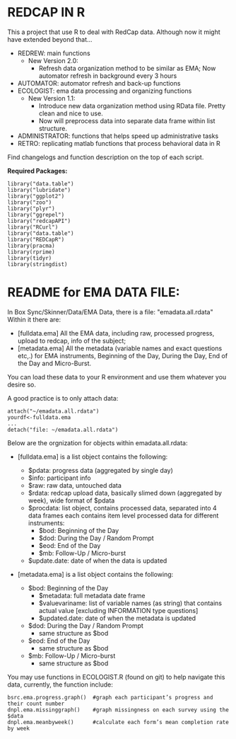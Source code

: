 # REDCAP IN R
This a project that use R to deal with RedCap data. Although now it might have extended beyond that...
- REDREW: main functions
	- New Version 2.0: 
		- Refresh data organization method to be similar as EMA; Now automator refresh in background every 3 hours
- AUTOMATOR: automator refresh and back-up functions
- ECOLOGIST: ema data processing and organizing functions 
	- New Version 1.1: 
		- Introduce new data organization method using RData file. Pretty clean and nice to use.
		- Now will preprocess data into separate data frame within list structure.
- ADMINISTRATOR: functions that helps speed up administrative tasks
- RETRO: replicating matlab functions that process behavioral data in R

Find changelogs and function description on the top of each script.

**Required Packages:**
```
library("data.table")
library("lubridate")
library("ggplot2")
library("zoo")
library("plyr")
library("ggrepel")
library("redcapAPI")
library("RCurl")
library("data.table")
library("REDCapR")
library(pracma)
library(rprime)
library(tidyr)
library(stringdist)
```
# README for EMA DATA FILE: 
In Box Sync/Skinner/Data/EMA Data, there is a file: "emadata.all.rdata"
Within it there are: 
- [fulldata.ema] All the EMA data, including raw, processed progress, upload to redcap, info of the subject;
- [metadata.ema] All the metadata (variable names and exact questions etc,.) for EMA instruments, Beginning of the Day, During the Day, End of the Day and Micro-Burst.

You can load these data to your R environment and use them whatever you desire so. 

A good practice is to only attach data:
```
attach("~/emadata.all.rdata")
yourdf<-fulldata.ema
...
detach("file: ~/emadata.all.rdata")
```

Below are the orgnization for objects within emadata.all.rdata:

- [fulldata.ema] is a list object contains the following: 
	- $pdata: progress data (aggregated by single day)
	- $info: participant info
	- $raw: raw data, untouched data
	- $rdata: redcap upload data, basically slimed down (aggregated by week), wide format of $pdata
	- $procdata: list object, contains processed data, separated into 4 data frames each contains item level processed data for different instruments: 
		- $bod: Beginning of the Day
		- $dod: During the Day / Random Prompt
		- $eod: End of the Day
		- $mb: Follow-Up / Micro-burst
	- $update.date: date of when the data is updated

- [metadata.ema] is a list object contains the following:
	- $bod: Beginning of the Day
		- $metadata: full metadata date frame
		- $valuevariname: list of variable names (as string) that contains actual value [excluding INFORMATION type questions]
		- $updated.date: date of when the metadata is updated
	- $dod: During the Day / Random Prompt
		- same structure as $bod
	- $eod: End of the Day
		- same structure as $bod
	- $mb: Follow-Up / Micro-burst
		- same structure as $bod
		
You may use functions in ECOLOGIST.R (found on git) to help navigate this data, currently, the function include:
```
bsrc.ema.progress.graph()  #graph each participant’s progress and their count number 
dnpl.ema.missinggraph()    #graph missingness on each survey using the $data
dnpl.ema.meanbyweek()      #calculate each form’s mean completion rate by week
```
